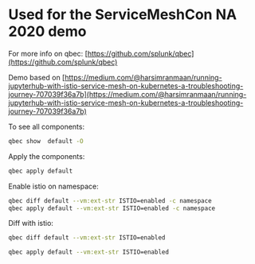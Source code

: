 # Used for the ServiceMeshCon NA 2020 demo

For more info on qbec:
[https://github.com/splunk/qbec](https://github.com/splunk/qbec)

Demo based on [https://medium.com/@harsimranmaan/running-jupyterhub-with-istio-service-mesh-on-kubernetes-a-troubleshooting-journey-707039f36a7b](https://medium.com/@harsimranmaan/running-jupyterhub-with-istio-service-mesh-on-kubernetes-a-troubleshooting-journey-707039f36a7b)

To see all components:
```bash
qbec show  default -O
```

Apply the components:

```bash
qbec apply default
```

Enable istio on namespace:
```bash
qbec diff default --vm:ext-str ISTIO=enabled -c namespace
qbec apply default --vm:ext-str ISTIO=enabled -c namespace
```

Diff with istio:

```bash
qbec diff default --vm:ext-str ISTIO=enabled
```

```bash
qbec apply default --vm:ext-str ISTIO=enabled
```
